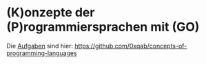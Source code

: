 # (K)onzepte der (P)rogrammiersprachen mit (GO)

Die [Aufgaben](https://github.com/0xqab/concepts-of-programming-languages) sind hier: https://github.com/0xqab/concepts-of-programming-languages